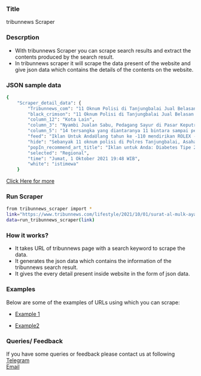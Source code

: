 ### Title

tribunnews Scraper

### Descrption

* With tribunnews Scraper you can scrape search results and extract the contents produced by the search result.
* In tribunnews scraper it will scrape the data present of the website and give json data which contains the details of the contents on the website.

### JSON sample data
```sh
{
    "Scraper_detail_data": {
        "Tribunnews_com": "11 Oknum Polisi di Tanjungbalai Jual Belasan Kg Sabu Tangkapan ke Gembong Narkoba - Tribunnews.com",
        "black_crimson": "11 Oknum Polisi di Tanjungbalai Jual Belasan Kg Sabu Tangkapan ke Gembong Narkoba",
        "column_12": "Kota Lain",
        "column_3": "Nyambi Jualan Sabu, Pedagang Sayur di Pasar Keputran Ditangkap Polisi, 20 Paket Sabu Disita",
        "column_5": "14 tersangka yang diantaranya 11 bintara sampai perwira Polres Tanjungbalai dilimpahkan ke jaksa Kejari Tanjungbalai Asahan.",
        "feed": "Iklan Untuk AndaUlang tahun ke -110 mendirikan ROLEX - Diskon 90%PRCara menghilangkan lemak perut. -23 kg dalam 2 minggu. ResepPRBosan Botak? Rambut Tumbuh dalam 8 Menit! Baca Segera!PRDiabetes hilang selamanya & pankreas kembali sehat! 100% alamiPRWanita Tua Terkaya Ini Membocorkan Rahasia Kekayaannya! BacaPRNyeri sendi hilang setelah 3 hari: perhatikanPRRecommended by",
        "hide": "Sebanyak 11 oknum polisi di Polres Tanjungbalai, Asahan, Sumatera Utara terlibat kasus narkoba",
        "popIn_recommend_art_title": "Iklan untuk Anda: Diabetes Tipe 2? Lakukan Ini Segera (Tonton)",
        "selected": "Regional",
        "time": "Jumat, 1 Oktober 2021 19:48 WIB",
        "white": "istimewa"
    }
```

[Click Here for more](https://datakund-scraper.s3.amazonaws.com/datakund_87KS297BWOV3PJX_json.json)

### Run Scraper
```sh
from tribunnews_scraper import *
link="https://www.tribunnews.com/lifestyle/2021/10/01/surat-al-mulk-ayat-1-30-dalam-arab-dan-latin-lengkap-beserta-terjemahannya"
data=run_tribunnews_scraper(link)
```

### How it works?
* It takes URL of tribunnews page with a search keyword to scrape the data.
* It generates the json data which contains the information of the tribunnews search result.
* It gives the every detail present inside website in the form of json data.


### Examples
Below are some of the examples of URLs using which you can scrape:

* [Example 1](https://www.tribunnews.com/regional/2021/10/01/11-oknum-polisi-di-tanjungbalai-jual-belasan-kg-sabu-tangkapan-ke-gembong-narkoba)

* [Example2](https://www.tribunnews.com/lifestyle/2021/10/01/surat-al-mulk-ayat-1-30-dalam-arab-dan-latin-lengkap-beserta-terjemahannya)


### Queries/ Feedback
If you have some queries or feedback please contact us at following    
[Telegram](https://t.me/datakund)  
[Email](abhishek@datakund.com)









